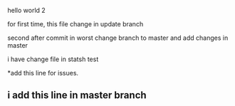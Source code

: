 hello world 2

for first time, this file change in update branch

second after commit in worst change branch to master and add changes
in master


i have change file in statsh test

*add this line for issues.

## i add this line in master branch
